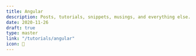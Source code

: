 ```yaml
---
title: Angular
description: Posts, tutorials, snippets, musings, and everything else.
date: 2020-11-26
draft: true
type: master
link: "/tutorials/angular"
icon: 📝
---
```

